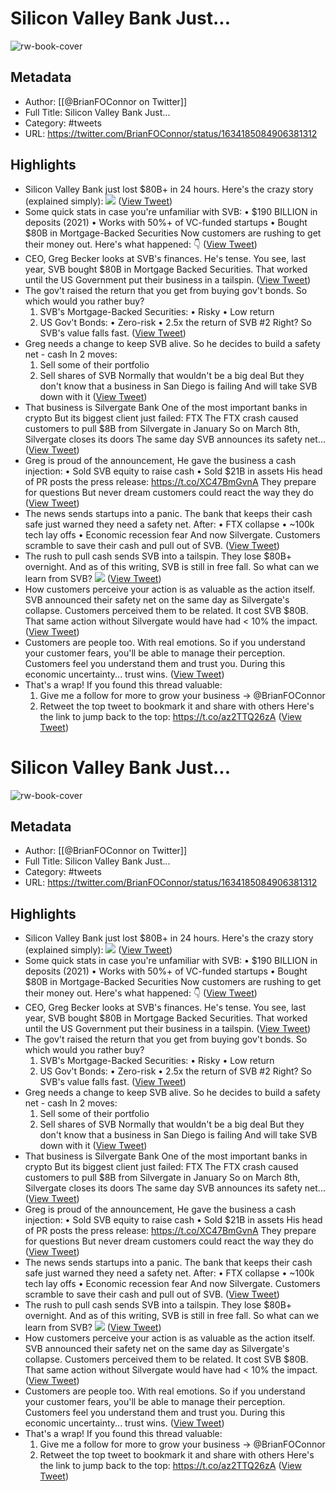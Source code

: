 # Silicon Valley Bank Just...

![rw-book-cover](https://pbs.twimg.com/profile_images/1540154696836550656/w-a2dpP5.png)

## Metadata
- Author: [[@BrianFOConnor on Twitter]]
- Full Title: Silicon Valley Bank Just...
- Category: #tweets
- URL: https://twitter.com/BrianFOConnor/status/1634185084906381312

## Highlights
- Silicon Valley Bank just lost $80B+ in 24 hours.
  Here's the crazy story (explained simply): 
  ![](https://pbs.twimg.com/media/Fq3Kq-VXsAYSkXQ.jpg) ([View Tweet](https://twitter.com/BrianFOConnor/status/1634185084906381312))
- Some quick stats in case you're unfamiliar with SVB:
  • $190 BILLION in deposits (2021)
  • Works with 50%+ of VC-funded startups
  • Bought $80B in Mortgage-Backed Securities
  Now customers are rushing to get their money out.
  Here's what happened: 👇 ([View Tweet](https://twitter.com/BrianFOConnor/status/1634185088354201605))
- CEO, Greg Becker looks at SVB's finances.
  He's tense.
  You see, last year, SVB bought $80B in Mortgage Backed Securities.
  That worked until the US Government put their business in a tailspin. ([View Tweet](https://twitter.com/BrianFOConnor/status/1634185091340443652))
- The gov't raised the return that you get from buying gov't bonds.
  So which would you rather buy?
  1) SVB's Mortgage-Backed Securities:
  • Risky
  • Low return
  2) US Gov't Bonds:
  • Zero-risk
  • 2.5x the return of SVB
  #2 Right?
  So SVB's value falls fast. ([View Tweet](https://twitter.com/BrianFOConnor/status/1634185094343663617))
- Greg needs a change to keep SVB alive.
  So he decides to build a safety net - cash
  In 2 moves:
  1) Sell some of their portfolio
  2) Sell shares of SVB
  Normally that wouldn't be a big deal
  But they don't know that a business in San Diego is failing
  And will take SVB down with it ([View Tweet](https://twitter.com/BrianFOConnor/status/1634185097292259328))
- That business is Silvergate Bank
  One of the most important banks in crypto
  But its biggest client just failed:
  FTX
  The FTX crash caused customers to pull $8B from Silvergate in January
  So on March 8th, Silvergate closes its doors
  The same day SVB announces its safety net... ([View Tweet](https://twitter.com/BrianFOConnor/status/1634185100169445379))
- Greg is proud of the announcement,
  He gave the business a cash injection:
  • Sold SVB equity to raise cash
  • Sold $21B in assets
  His head of PR posts the press release:
  https://t.co/XC47BmGvnA
  They prepare for questions
  But never dream customers could react the way they do ([View Tweet](https://twitter.com/BrianFOConnor/status/1634185103109660673))
- The news sends startups into a panic.
  The bank that keeps their cash safe just warned they need a safety net.
  After:
  • FTX collapse
  • ~100k tech lay offs
  • Economic recession fear
  And now Silvergate.
  Customers scramble to save their cash and pull out of SVB. ([View Tweet](https://twitter.com/BrianFOConnor/status/1634185106163113985))
- The rush to pull cash sends SVB into a tailspin.
  They lose $80B+ overnight.
  And as of this writing, SVB is still in free fall.
  So what can we learn from SVB? 
  ![](https://pbs.twimg.com/media/Fq3KtBwXoAEYgJG.png) ([View Tweet](https://twitter.com/BrianFOConnor/status/1634185119043842056))
- How customers perceive your action is as valuable as the action itself.
  SVB announced their safety net on the same day as Silvergate's collapse.
  Customers perceived them to be related.
  It cost SVB $80B.
  That same action without Silvergate would have had < 10% the impact. ([View Tweet](https://twitter.com/BrianFOConnor/status/1634185122541973507))
- Customers are people too.
  With real emotions.
  So if you understand your customer fears, you'll be able to manage their perception.
  Customers feel you understand them and trust you.
  During this economic uncertainty... trust wins. ([View Tweet](https://twitter.com/BrianFOConnor/status/1634185125410885632))
- That's a wrap!
  If you found this thread valuable:
  1. Give me a follow for more to grow your business → @BrianFOConnor
  2. Retweet the top tweet to bookmark it and share with others
  Here's the link to jump back to the top:
  https://t.co/az2TTQ26zA ([View Tweet](https://twitter.com/BrianFOConnor/status/1634185129282215936))
# Silicon Valley Bank Just...

![rw-book-cover](https://pbs.twimg.com/profile_images/1540154696836550656/w-a2dpP5.png)

## Metadata
- Author: [[@BrianFOConnor on Twitter]]
- Full Title: Silicon Valley Bank Just...
- Category: #tweets
- URL: https://twitter.com/BrianFOConnor/status/1634185084906381312

## Highlights
- Silicon Valley Bank just lost $80B+ in 24 hours.
  Here's the crazy story (explained simply): 
  ![](https://pbs.twimg.com/media/Fq3Kq-VXsAYSkXQ.jpg) ([View Tweet](https://twitter.com/BrianFOConnor/status/1634185084906381312))
- Some quick stats in case you're unfamiliar with SVB:
  • $190 BILLION in deposits (2021)
  • Works with 50%+ of VC-funded startups
  • Bought $80B in Mortgage-Backed Securities
  Now customers are rushing to get their money out.
  Here's what happened: 👇 ([View Tweet](https://twitter.com/BrianFOConnor/status/1634185088354201605))
- CEO, Greg Becker looks at SVB's finances.
  He's tense.
  You see, last year, SVB bought $80B in Mortgage Backed Securities.
  That worked until the US Government put their business in a tailspin. ([View Tweet](https://twitter.com/BrianFOConnor/status/1634185091340443652))
- The gov't raised the return that you get from buying gov't bonds.
  So which would you rather buy?
  1) SVB's Mortgage-Backed Securities:
  • Risky
  • Low return
  2) US Gov't Bonds:
  • Zero-risk
  • 2.5x the return of SVB
  #2 Right?
  So SVB's value falls fast. ([View Tweet](https://twitter.com/BrianFOConnor/status/1634185094343663617))
- Greg needs a change to keep SVB alive.
  So he decides to build a safety net - cash
  In 2 moves:
  1) Sell some of their portfolio
  2) Sell shares of SVB
  Normally that wouldn't be a big deal
  But they don't know that a business in San Diego is failing
  And will take SVB down with it ([View Tweet](https://twitter.com/BrianFOConnor/status/1634185097292259328))
- That business is Silvergate Bank
  One of the most important banks in crypto
  But its biggest client just failed:
  FTX
  The FTX crash caused customers to pull $8B from Silvergate in January
  So on March 8th, Silvergate closes its doors
  The same day SVB announces its safety net... ([View Tweet](https://twitter.com/BrianFOConnor/status/1634185100169445379))
- Greg is proud of the announcement,
  He gave the business a cash injection:
  • Sold SVB equity to raise cash
  • Sold $21B in assets
  His head of PR posts the press release:
  https://t.co/XC47BmGvnA
  They prepare for questions
  But never dream customers could react the way they do ([View Tweet](https://twitter.com/BrianFOConnor/status/1634185103109660673))
- The news sends startups into a panic.
  The bank that keeps their cash safe just warned they need a safety net.
  After:
  • FTX collapse
  • ~100k tech lay offs
  • Economic recession fear
  And now Silvergate.
  Customers scramble to save their cash and pull out of SVB. ([View Tweet](https://twitter.com/BrianFOConnor/status/1634185106163113985))
- The rush to pull cash sends SVB into a tailspin.
  They lose $80B+ overnight.
  And as of this writing, SVB is still in free fall.
  So what can we learn from SVB? 
  ![](https://pbs.twimg.com/media/Fq3KtBwXoAEYgJG.png) ([View Tweet](https://twitter.com/BrianFOConnor/status/1634185119043842056))
- How customers perceive your action is as valuable as the action itself.
  SVB announced their safety net on the same day as Silvergate's collapse.
  Customers perceived them to be related.
  It cost SVB $80B.
  That same action without Silvergate would have had < 10% the impact. ([View Tweet](https://twitter.com/BrianFOConnor/status/1634185122541973507))
- Customers are people too.
  With real emotions.
  So if you understand your customer fears, you'll be able to manage their perception.
  Customers feel you understand them and trust you.
  During this economic uncertainty... trust wins. ([View Tweet](https://twitter.com/BrianFOConnor/status/1634185125410885632))
- That's a wrap!
  If you found this thread valuable:
  1. Give me a follow for more to grow your business → @BrianFOConnor
  2. Retweet the top tweet to bookmark it and share with others
  Here's the link to jump back to the top:
  https://t.co/az2TTQ26zA ([View Tweet](https://twitter.com/BrianFOConnor/status/1634185129282215936))
